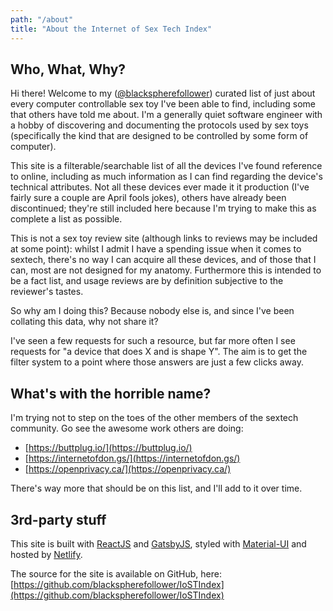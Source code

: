 ```yaml
---
path: "/about"
title: "About the Internet of Sex Tech Index"
---
```


## Who, What, Why?

Hi there! Welcome to my ([@blackspherefollower](https://github.com/blackspherefollower/)) curated list of just about every computer controllable sex toy I've been able to find, including some that others have told me about.
I'm a generally quiet software engineer with a hobby of discovering and documenting the protocols used by sex toys (specifically the kind that are designed to be controlled by some form of computer).

This site is a filterable/searchable list of all the devices I've found reference to online, including as much information as I can find regarding the device's technical attributes. Not all these devices ever made it it production (I've fairly sure a couple are April fools jokes), others have already been discontinued; they're still included here because I'm trying to make this as complete a list as possible.

This is not a sex toy review site (although links to reviews may be included at some point): whilst I admit I have a spending issue when it comes to sextech, there's no way I can acquire all these devices, and of those that I can, most are not designed for my anatomy. Furthermore this is intended to be a fact list, and usage reviews are by definition subjective to the reviewer's tastes.

So why am I doing this? Because nobody else is, and since I've been collating this data, why not share it?

I've seen a few requests for such a resource, but far more often I see requests for "a device that does X and is shape Y". The aim is to get the filter system to a point where those answers are just a few clicks away.

## What's with the horrible name?

I'm trying not to step on the toes of the other members of the sextech community. Go see the awesome work others are doing:

- [https://buttplug.io/](https://buttplug.io/)
- [https://internetofdon.gs/](https://internetofdon.gs/)
- [https://openprivacy.ca/](https://openprivacy.ca/)

There's way more that should be on this list, and I'll add to it over time.

## 3rd-party stuff

This site is built with [ReactJS](https://reactjs.org/) and [GatsbyJS](https://www.gatsbyjs.org/), styled with [Material-UI](https://material-ui.com/) and hosted by [Netlify](https://www.netlify.com/).

The source for the site is available on GitHub, here: [https://github.com/blackspherefollower/IoSTIndex](https://github.com/blackspherefollower/IoSTIndex)
